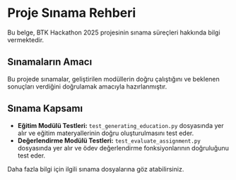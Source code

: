 # Proje Sınama Rehberi

Bu belge, BTK Hackathon 2025 projesinin sınama süreçleri hakkında bilgi vermektedir.

## Sınamaların Amacı

Bu projede sınamalar, geliştirilen modüllerin doğru çalıştığını ve beklenen sonuçları verdiğini doğrulamak amacıyla hazırlanmıştır.

## Sınama Kapsamı

- **Eğitim Modülü Testleri:** `test_generating_education.py` dosyasında yer alır ve eğitim materyallerinin doğru oluşturulmasını test eder.
- **Değerlendirme Modülü Testleri:** `test_evaluate_assignment.py` dosyasında yer alır ve ödev değerlendirme fonksiyonlarının doğruluğunu test eder.

Daha fazla bilgi için ilgili sınama dosyalarına göz atabilirsiniz.
